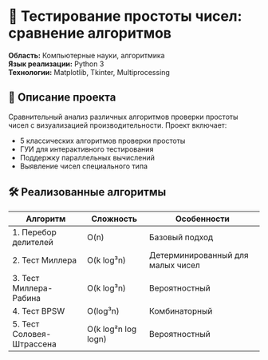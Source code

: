 # 🧮 Тестирование простоты чисел: сравнение алгоритмов

**Область:** Компьютерные науки, алгоритмика  
**Язык реализации:** Python 3  
**Технологии:** Matplotlib, Tkinter, Multiprocessing  

## 📝 Описание проекта
Сравнительный анализ различных алгоритмов проверки простоты чисел с визуализацией производительности. Проект включает:
- 5 классических алгоритмов проверки простоты
- ГУИ для интерактивного тестирования
- Поддержку параллельных вычислений
- Выявление чисел специального типа

## 🛠 Реализованные алгоритмы
| Алгоритм | Сложность | Особенности |
|----------|-----------|-------------|
| 1. Перебор делителей | O(n) | Базовый подход |
| 2. Тест Миллера | O(k log³n) | Детерминированный для малых чисел |
| 3. Тест Миллера-Рабина | O(k log³n) | Вероятностный |
| 4. Тест BPSW | O(log³n) | Комбинаторный |
| 5. Тест Соловея-Штрассена | O(k log²n log logn) | Вероятностный |
